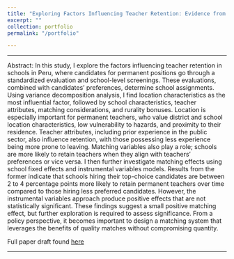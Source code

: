 ```yaml
---
title: "Exploring Factors Influencing Teacher Retention: Evidence from Peru"
excerpt: ""
collection: portfolio
permalink: "/portfolio"

---
```


---

Abstract: In this study, I explore the factors influencing teacher retention in schools in Peru, where candidates for permanent positions go through a standardized evaluation and school-level screenings. These evaluations, combined with candidates’ preferences, determine school assignments. Using variance decomposition analysis, I find location characteristics as the most influential factor, followed by school characteristics, teacher attributes, matching considerations, and rurality bonuses. Location is especially important for permanent teachers, who value district and school location characteristics, low vulnerability to hazards, and proximity to their residence. Teacher attributes, including prior experience in the public sector, also influence retention, with those possessing less experience being more prone to leaving. Matching variables also play a role; schools are more likely to retain teachers
when they align with teachers’ preferences or vice versa. I then further investigate matching effects using school fixed effects and instrumental variables models. Results from the former indicate that schools hiring their top-choice candidates are between 2 to 4 percentage points more likely to retain permanent teachers over time compared to those hiring less preferred candidates. However, the instrumental variables approach produce positive effects that are not statistically significant. These findings suggest a small positive matching effect, but further exploration is required to assess significance. From a policy perspective, it becomes important to design a matching system that leverages the benefits of quality matches without compromising quantity.

Full paper draft found [here](Colorism.pdf)

---